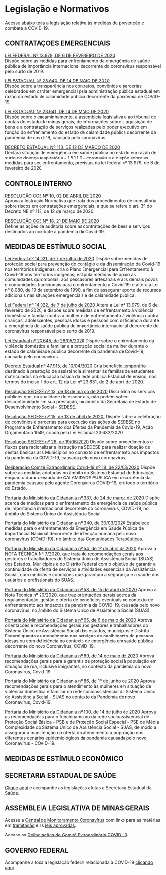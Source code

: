 # Legislação e Normativos

Acesse abaixo toda a legislação relativa às medidas de prevenção e combate a COVID-19.

## CONTRATAÇÕES EMERGENCIAIS

[LEI FEDERAL Nº 13.979, DE 6 DE FEVEREIRO DE 2020](http://www.planalto.gov.br/ccivil_03/_ato2019-2022/2020/lei/L13979.htm)  
Dispõe sobre as medidas para enfrentamento da emergência de saúde pública de importância internacional decorrente do coronavírus responsável pelo surto de 2019.

[LEI ESTADUAL Nº 23.640, DE 14 DE MAIO DE 2020](https://www.almg.gov.br/consulte/legislacao/completa/completa.html?tipo=LEI&num=23640&comp=&ano=2020)  
Dispõe sobre a transparência nos contratos, convênios e parcerias celebrados em caráter emergencial pela administração pública estadual em razão do estado de calamidade pública decorrente da pandemia de COVID-19.

[LEI ESTADUAL Nº 23.641, DE 14 DE MAIO DE 2020](https://www.almg.gov.br/consulte/legislacao/completa/completa.html?tipo=LEI&num=23641&comp=&ano=2020)  
Dispõe sobre o encaminhamento, à assembleia legislativa e ao tribunal de contas do estado de minas gerais, de informações sobre a aquisição de bens e a contratação de serviços realizadas pelo poder executivo em função do enfrentamento do estado de calamidade pública decorrente da pandemia de covid-19, causada pelo coronavírus.

[DECRETO ESTADUAL Nº 113, DE 12 DE MARÇO DE 2020](https://www.almg.gov.br/consulte/legislacao/completa/completa.html?tipo=DNE&num=113&comp=&ano=2020)  
Declara situação de emergência em saúde pública no estado em razão de surto de doença respiratória – 1.5.1.1.0 – coronavírus e dispõe sobre as medidas para seu enfrentamento, previstas na lei federal nº 13.979, de 6 de fevereiro de 2020.

## CONTROLE INTERNO

[RESOLUÇÃO CGE Nº 10, 02 DE ABRIL DE 2020](http://www.cge.mg.gov.br/phocadownload/arquivos_diversos/pdf/Resolucoes_AUGE_Consultorias%201.pdf)  
Aprova a Instrução Normativa que trata dos procedimentos de consultoria sobre riscos em contratações emergenciais, a que se refere o art. 3º do Decreto NE nº 113, de 12 de março de 2020.

[RESOLUÇÃO CGE Nº 18, 21 DE MAIO DE 2020](http://jornal.iof.mg.gov.br/xmlui/bitstream/handle/123456789/234516/caderno1_2020-05-22%202.pdf?sequence=1)  
Define as ações de auditoria sobre as contratações de bens e serviços destinados ao combate à pandemia do Covid-19.

## MEDIDAS DE ESTÍMULO SOCIAL

[Lei Federal nº 14.021, de 7 de julho de 2020](http://www.planalto.gov.br/ccivil_03/_Ato2019-2022/2020/Lei/L14021.htm)
Dispõe sobre medidas de proteção social para prevenção do contágio e da disseminação da Covid-19 nos territórios indígenas; cria o Plano Emergencial para Enfrentamento à Covid-19 nos territórios indígenas; estipula medidas de apoio às comunidades quilombolas, aos pescadores artesanais e aos demais povos e comunidades tradicionais para o enfrentamento à Covid-19; e altera a Lei nº 8.080, de 19 de setembro de 1990, a fim de assegurar aporte de recursos adicionais nas situações emergenciais e de calamidade pública.

[Lei Federal nº 14.022, de 7 de julho de 2020](http://www.planalto.gov.br/ccivil_03/_ato2019-2022/2020/lei/L14022.htm)
Altera a Lei nº 13.979, de 6 de fevereiro de 2020, e dispõe sobre medidas de enfrentamento à violência doméstica e familiar contra a mulher e de enfrentamento à violência contra crianças, adolescentes, pessoas idosas e pessoas com deficiência durante a emergência de saúde pública de importância internacional decorrente do coronavírus responsável pelo surto de 2019.

[Lei Estadual nº 23.645, de 28/05/2020](https://www.almg.gov.br/consulte/legislacao/completa/completa.html?tipo=LEI&num=23645&comp=&ano=2020)
Dispõe sobre o enfrentamento da violência doméstica e familiar e a proteção social da mulher durante o estado de calamidade pública decorrente da pandemia de Covid-19, causada pelo coronavírus.

[Decreto Estadual nº 47.915, de 10/04/2020](https://www.almg.gov.br/consulte/legislacao/completa/completa.html?tipo=DEC&num=47915&comp=&ano=2020)
Cria benefício temporário destinado à prestação de assistência alimentar às famílias de estudantes matriculados na educação básica da rede pública Estadual de ensino, nos termos do inciso II do art. 12 da Lei nº 23.631, de 2 de abril de 2020.

[Resolução SEDESE nº 13, de 18 de março de 2020](http://jornal.iof.mg.gov.br/xmlui/bitstream/handle/123456789/232113/caderno1_2020-03-20%209.pdf?sequence=1)
Discrimina os serviços públicos que, na qualidade de essenciais, não podem sofrer descontinuidade em sua prestação, no âmbito da Secretaria de Estado de Desenvolvimento Social - SEDESE.

[Resolução SEDESE nº 15, de 13 de abril de 2020.](http://www.sigconsaida.mg.gov.br/wp-content/uploads/arquivos/resolucoes/resolucao_sedese_15_13_04_2020.pdf)
Dispõe sobre a celebração de convênios e parcerias para execução das ações da SEDESE no Programa de Enfrentamento dos Efeitos da Pandemia de Covid-19, Ação Orçamentária 1049, criada pela Lei Estadual 23.632/2020

[Resolução SEDESE nº 26, de 19/06/2020](http://social.mg.gov.br/images/SUBAS/cestas-basicas/Resoluo-26-2020.pdf)
Dispõe sobre procedimentos e fluxos para racionalizar a instrução na SEDESE para realizar doação de cestas básicas aos Municípios no contexto de enfrentamento aos impactos da pandemia da COVID-19, causada pelo novo coronavírus.

[Deliberação Comitê Extraordinário Covid-19 nº 18, de 22/03/2020](http://www.fazenda.mg.gov.br/coronavirus/instrumentos-normativos/DELIBERACAO-DO-COMITE-EXTRAORDINARIO-COVID-19-N-18-DE-22-DE-MARCO-DE-2020.pdf)
Dispõe sobre as medidas adotadas no âmbito do Sistema Estadual de Educação, enquanto durar o estado de CALAMIDADE PÚBLICA em decorrência da pandemia causada pelo agente Coronavírus COVID-19, em todo o território do Estado.

[Portaria do Ministério da Cidadania nº 337, de 24 de março de 2020](http://www.in.gov.br/en/web/dou/-/portaria-n-337-de-24-de-marco-de-2020-249619485)
Dispõe acerca de medidas para o enfrentamento da emergência de saúde pública de importância internacional decorrente do coronavírus, COVID-19, no âmbito do Sistema Único de Assistência Social.

[Portaria do Ministério da Cidadania nº 340, de 30/03/2020](http://www.in.gov.br/en/web/dou/-/portaria-n-340-de-30-de-marco-de-2020-250405535)
Estabelece medidas para o enfrentamento da Emergência em Saúde Pública de Importância Nacional decorrente de infecção humana pelo novo coronavírus (COVID-19), no âmbito das Comunidades Terapêuticas.

[Portaria do Ministério da Cidadania nº 54, de 1º de abril de 2020](http://www.in.gov.br/en/web/dou/-/portaria-n-54-de-1-de-abril-de-2020-250849730)
Aprova a NOTA TÉCNICA Nº 7/2020, que trata de recomendações gerais aos gestores e trabalhadores do Sistema Único de Assistência Social (SUAS) dos Estados, Municípios e do Distrito Federal com o objetivo de garantir a continuidade da oferta de serviços e atividades essenciais da Assistência Social, com medidas e condições que garantam a segurança e a saúde dos usuários e profissionais do SUAS.

[Portaria do Ministério da Cidadania nº 58, de 15 de abril de 2020](http://www.in.gov.br/en/web/dou/-/portaria-n-58-de-15-de-abril-de-2020-252722843)
Aprova a Nota Técnica nº 20/2020, que traz orientações gerais acerca da regulamentação, gestão e oferta de benefícios eventuais no contexto de enfrentamento aos impactos da pandemia da COVID-19, causada pelo novo coronavírus, no âmbito do Sistema Único de Assistência Social (SUAS).

[Portaria do Ministério da Cidadania nº 65, de 6 de maio de 2020](http://www.in.gov.br/en/web/dou/-/portaria-n-65-de-6-de-maio-de-2020-255614645)
Aprova orientações e recomendações gerais aos gestores e trabalhadores do Sistema Único de Assistência Social dos estados, municípios e Distrito Federal quanto ao atendimento nos serviços de acolhimento de pessoas idosas ou com deficiência no contexto de emergência em saúde pública decorrente do novo Coronavírus, COVID-19.

[Portaria do Ministério da Cidadania nº 69, de 14 de maio de 2020](http://www.in.gov.br/en/web/dou/-/portaria-n-69-de-14-de-maio-de-2020-257197675)
Aprova recomendações gerais para a garantia de proteção social à população em situação de rua, inclusive imigrantes, no contexto da pandemia do novo Coronavírus, Covid-19

[Portaria do Ministério da Cidadania nº 86, de 1º de junho de 2020](http://www.in.gov.br/en/web/dou/-/portaria-n-86-de-1-de-junho-de-2020-259638376)
Aprova recomendações gerais para o atendimento às mulheres em situação de violência doméstica e familiar na rede socioassistencial do Sistema Único de Assistência Social - SUAS no contexto da Pandemia do novo Coronavírus, Covid-19.

[Portaria do Ministério da Cidadania nº 100, de 14 de julho de 2020](http://www.in.gov.br/en/web/dou/-/portaria-n-100-de-14-de-julho-de-2020-267031342)
Aprova as recomendações para o funcionamento da rede socioassistencial de Proteção Social Básica - PSB e de Proteção Social Especial - PSE de Média Complexidade do Sistema Único de Assistência Social - SUAS, de modo a assegurar a manutenção da oferta do atendimento à população nos diferentes cenários epidemiológicos da pandemia causada pelo novo Coronavírus - COVID-19.


## MEDIDAS DE ESTÍMULO ECONÔMICO


## SECRETARIA ESTADUAL DE SAÚDE

[Clique aqui](http://coronavirus.saude.mg.gov.br/legislacoes) e acompanhe as legislações afetas a Secretaria Estadual da Saúde.

## ASSEMBLEIA LEGISLATIVA DE MINAS GERAIS

Acesse a [Central de Monitoramento Coronavírus](https://sites.almg.gov.br/coronavirus/index.html?utm_source=home&utm_medium=megabanner&utm_campaign=coronavirus) com links para as matérias em [tramitação](https://www.almg.gov.br/atividade_parlamentar/tramitacao_projetos/index.html?advanced=advanced&first=false&search=odp&pagina=1&aba=js_tabpesquisaAvancada&txtPalavras=%28pec+ou+pl+ou+plc+ou+pre%29.prop.+e+tramitacao.domi.+e+coronavirus.obse.&txtEmTram=on&txtTramEnc=on) e as [leis aprovadas](https://sites.almg.gov.br/coronavirus/acoes-almg/leis-aprovadas.html).

Acesse as [Deliberações do Comitê Extraordinário COVID-19](http://www.pesquisalegislativa.mg.gov.br/legislacao.aspx).

## GOVERNO FEDERAL

Acompanhe a toda a legislação federal relacionada à COVID-19 [clicando aqui](http://www4.planalto.gov.br/legislacao/portal-legis/legislacao-covid-19).
